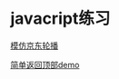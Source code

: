 # javacript练习
[模仿京东轮播](https://xinbeimousha.github.io/practice/src/index.html)

[简单返回顶部demo](https://xinbeimousha.github.io/practice/src/goTop.html)
